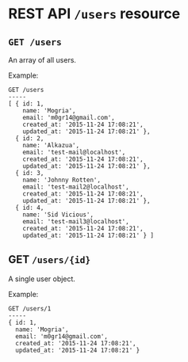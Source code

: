 # REST API `/users` resource

## `GET /users`

An array of all users.

Example:

    GET /users
    -----
    [ { id: 1,
        name: 'Mogria',
        email: 'm0gr14@gmail.com',
        created_at: '2015-11-24 17:08:21',
        updated_at: '2015-11-24 17:08:21' },
      { id: 2,
        name: 'Alkazua',
        email: 'test-mail@localhost',
        created_at: '2015-11-24 17:08:21',
        updated_at: '2015-11-24 17:08:21' },
      { id: 3,
        name: 'Johnny Rotten',
        email: 'test-mail2@localhost',
        created_at: '2015-11-24 17:08:21',
        updated_at: '2015-11-24 17:08:21' },
      { id: 4,
        name: 'Sid Vicious',
        email: 'test-mail3@localhost',
        created_at: '2015-11-24 17:08:21',
        updated_at: '2015-11-24 17:08:21' } ]

## GET `/users/{id}`

A single user object.

Example:

    GET /users/1
    ----- 
    { id: 1,
      name: 'Mogria',
      email: 'm0gr14@gmail.com',
      created_at: '2015-11-24 17:08:21',
      updated_at: '2015-11-24 17:08:21' }
